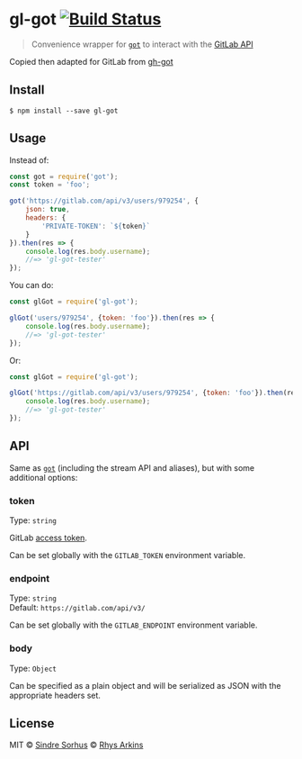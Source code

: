 # gl-got [![Build Status](https://travis-ci.org/singapore/gl-got.svg?branch=master)](https://travis-ci.org/singapore/gl-got)

> Convenience wrapper for [`got`](https://github.com/sindresorhus/got) to interact with the [GitLab API](https://docs.gitlab.com/ee/api/README.html)

Copied then adapted for GitLab from [gh-got](https://github.com/sindresorhus/gh-got)

## Install

```
$ npm install --save gl-got
```


## Usage

Instead of:

```js
const got = require('got');
const token = 'foo';

got('https://gitlab.com/api/v3/users/979254', {
	json: true,
	headers: {
		'PRIVATE-TOKEN': `${token}`
	}
}).then(res => {
	console.log(res.body.username);
	//=> 'gl-got-tester'
});
```

You can do:

```js
const glGot = require('gl-got');

glGot('users/979254', {token: 'foo'}).then(res => {
	console.log(res.body.username);
	//=> 'gl-got-tester'
});
```

Or:

```js
const glGot = require('gl-got');

glGot('https://gitlab.com/api/v3/users/979254', {token: 'foo'}).then(res => {
	console.log(res.body.username);
	//=> 'gl-got-tester'
});
```


## API

Same as [`got`](https://github.com/sindresorhus/got) (including the stream API and aliases), but with some additional options:

### token

Type: `string`

GitLab [access token](https://docs.gitlab.com/ee/api/README.html#personal-access-tokens).

Can be set globally with the `GITLAB_TOKEN` environment variable.

### endpoint

Type: `string`<br>
Default: `https://gitlab.com/api/v3/`

Can be set globally with the `GITLAB_ENDPOINT` environment variable.

### body

Type: `Object`

Can be specified as a plain object and will be serialized as JSON with the appropriate headers set.


## License

MIT
© [Sindre Sorhus](https://sindresorhus.com)
© [Rhys Arkins](http://rhys.arkins.net)
